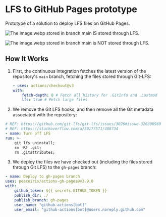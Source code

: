 # LFS to GitHub Pages prototype

Prototype of a solution to deploy LFS files on GitHub Pages.

![The `image.webp` stored in branch `main` *IS* stored through LFS.](/screenshot/screenshot-main-lfs.png?raw=true "Screenshot of branch `main`")

![The `image.webp` stored in branch `main` is *NOT* stored through LFS.](/screenshot/screenshot-gh-pages-not-lfs.png?raw=true "Screenshot of branch `gh-pages`")

## How It Works

1. First, the continuous integration fetches the latest version of the repository's `main` branch, fetching the files stored through Git-LFS:

   ```yaml
   - uses: actions/checkout@v3
   with:
       fetch-depth: 0 # Fetch all history for .GitInfo and .Lastmod
       lfs: true # Fetch large files
   ```

2. We remove the Git LFS hooks, and then remove all the Git metadata associated with the repository:

```yaml
# REF: https://github.com/git-lfs/git-lfs/issues/3026#issue-326390969
# REF: https://stackoverflow.com/a/50177571/408734
- name: Turn off LFS
run: >-
    git lfs uninstall;
    rm -Rf .git;
    rm .gitattributes;
```

3. We deploy the files we have checked out (including the files stored through Git LFS) to the `gh-pages` branch:

```yaml
- name: Deploy to gh-pages branch
uses: peaceiris/actions-gh-pages@v3.9.0
with:
    github_token: ${{ secrets.GITHUB_TOKEN }}
    publish_dir: ./
    publish_branch: gh-pages
    user_name: "github-actions[bot]"
    user_email: "github-actions[bot]@users.noreply.github.com"
```
